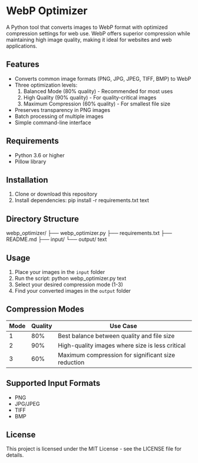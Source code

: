 # WebP Optimizer

A Python tool that converts images to WebP format with optimized compression settings for web use. WebP offers superior compression while maintaining high image quality, making it ideal for websites and web applications.

## Features

- Converts common image formats (PNG, JPG, JPEG, TIFF, BMP) to WebP
- Three optimization levels:
  1. Balanced Mode (80% quality) - Recommended for most uses
  2. High Quality (90% quality) - For quality-critical images
  3. Maximum Compression (60% quality) - For smallest file size
- Preserves transparency in PNG images
- Batch processing of multiple images
- Simple command-line interface

## Requirements

- Python 3.6 or higher
- Pillow library

## Installation

1. Clone or download this repository
2. Install dependencies:
pip install -r requirements.txt
text

## Directory Structure
webp_optimizer/
├── webp_optimizer.py
├── requirements.txt
├── README.md
├── input/
└── output/
text

## Usage

1. Place your images in the `input` folder
2. Run the script:
python webp_optimizer.py
text
3. Select your desired compression mode (1-3)
4. Find your converted images in the `output` folder

## Compression Modes

| Mode | Quality | Use Case |
|------|---------|----------|
| 1 | 80% | Best balance between quality and file size |
| 2 | 90% | High-quality images where size is less critical |
| 3 | 60% | Maximum compression for significant size reduction |

## Supported Input Formats

- PNG
- JPG/JPEG
- TIFF
- BMP

## License

This project is licensed under the MIT License - see the LICENSE file for details.